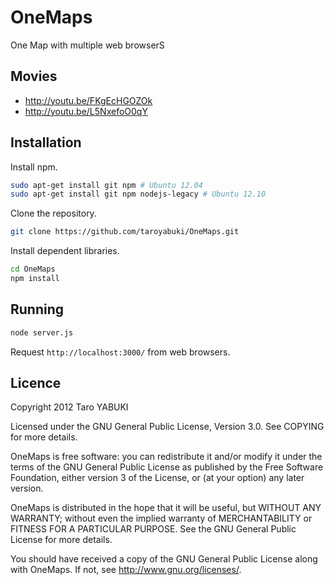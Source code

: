 OneMaps
=======

One Map with multiple web browserS

## Movies

- http://youtu.be/FKgEcHGOZOk
- http://youtu.be/L5NxefoO0qY

## Installation

Install npm.

```bash
sudo apt-get install git npm # Ubuntu 12.04
sudo apt-get install git npm nodejs-legacy # Ubuntu 12.10
```

Clone the repository.

```bash
git clone https://github.com/taroyabuki/OneMaps.git
```

Install dependent libraries.

```bash
cd OneMaps
npm install
```

## Running

```bash
node server.js
```

Request `http://localhost:3000/` from web browsers.

## Licence

Copyright 2012 Taro YABUKI

Licensed under the GNU General Public License, Version 3.0.
See COPYING for more details.

OneMaps is free software: you can redistribute it and/or modify
it under the terms of the GNU General Public License as published by
the Free Software Foundation, either version 3 of the License, or
(at your option) any later version.

OneMaps is distributed in the hope that it will be useful,
but WITHOUT ANY WARRANTY; without even the implied warranty of
MERCHANTABILITY or FITNESS FOR A PARTICULAR PURPOSE. See the
GNU General Public License for more details.

You should have received a copy of the GNU General Public License
along with OneMaps. If not, see <http://www.gnu.org/licenses/>.

